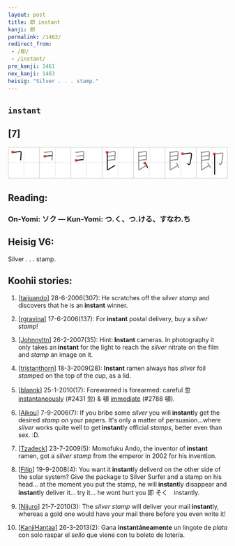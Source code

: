 ```yaml
---
layout: post
title: 即 instant
kanji: 即
permalink: /1462/
redirect_from:
 - /即/
 - /instant/
pre_kanji: 1461
nex_kanji: 1463
heisig: "Silver . . . stamp."
---
```


## `instant`

## [7]

<div class="stroke"><img src="../images/E58DB3.png" /></div>

## Reading:

### On-Yomi: ソク &mdash; Kun-Yomi: つ.く、つ.ける、すなわ.ち

## Heisig V6:

Silver . . . stamp.

## Koohii stories:

1) [<a href="http://kanji.koohii.com/profile/taijuando">taijuando</a>] 28-6-2006(307): He scratches off the <em>silver</em> <em>stamp</em> and discovers that he is an<strong> instant</strong> winner.

2) [<a href="http://kanji.koohii.com/profile/rgravina">rgravina</a>] 17-6-2006(137): For<strong> instant</strong> postal delivery, buy a <em>silver</em> <em>stamp</em>!

3) [<a href="http://kanji.koohii.com/profile/Johnnyltn">Johnnyltn</a>] 26-2-2007(35): Hint:<strong> Instant</strong> cameras. In photography it only takes an<strong> instant</strong> for the light to reach the <em>silver</em> nitrate on the film and <em>stamp</em> an image on it.

4) [<a href="http://kanji.koohii.com/profile/tristanthorn">tristanthorn</a>] 18-3-2009(28): <strong>Instant</strong> ramen always has <em>silver</em> foil <em>stamp</em>ed on the top of the cup, as a lid.

5) [<a href="http://kanji.koohii.com/profile/blannk">blannk</a>] 25-1-2010(17): Forewarned is forearmed: careful 忽 <a href="../2431">instantaneously</a> (#2431 忽) &amp; 頓 <a href="../2788">immediate</a> (#2788 頓).

6) [<a href="http://kanji.koohii.com/profile/Aikou">Aikou</a>] 7-9-2006(7): If you bribe some <em>silver</em> you will<strong> instant</strong>ly get the desired <em>stamp</em> on your papers. It&#039;s only a matter of persuasion...where <em>silver</em> works quite well to get<strong> instant</strong>ly official <em>stamps</em>, better even than sex. :D.

7) [<a href="http://kanji.koohii.com/profile/Tzadeck">Tzadeck</a>] 23-7-2009(5): Momofuku Ando, the inventor of<strong> instant</strong> ramen, got a <em>silver stamp</em> from the emperor in 2002 for his invention.

8) [<a href="http://kanji.koohii.com/profile/Filip">Filip</a>] 19-9-2008(4): You want it<strong> instant</strong>ly deliverd on the other side of the solar system? Give the package to Silver Surfer and a stamp on his head... at the moment you put the stamp, he will<strong> instant</strong>ly disappear and<strong> instant</strong>ly deliver it... try it... he wont hurt you 即 そく　instantly.

9) [<a href="http://kanji.koohii.com/profile/Nijuro">Nijuro</a>] 21-7-2010(3): The <em>silver stamp</em> will deliver your mail<strong> instant</strong>ly, whereas a gold one would have your mail there before you even write it!

10) [<a href="http://kanji.koohii.com/profile/KanjiHantaa">KanjiHantaa</a>] 26-3-2013(2): Gana <strong>instantáneamente</strong> un lingote de <em>plata</em> con solo raspar el <em>sello</em> que viene con tu boleto de lotería.
